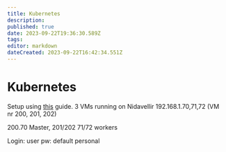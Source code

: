 ```yaml
---
title: Kubernetes
description: 
published: true
date: 2023-09-22T19:36:30.589Z
tags: 
editor: markdown
dateCreated: 2023-09-22T16:42:34.551Z
---
```


# Kubernetes
Setup using [this](https://theitbros.com/set-up-kubernetes-on-proxmox/) guide.
3 VMs running on Nidavellir 192.168.1.70,71,72 (VM nr 200, 201, 202)

200.70 Master, 201/202 71/72 workers

Login: user
pw: default personal
